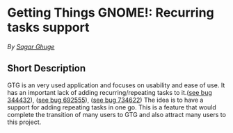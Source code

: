 # Getting Things GNOME!: Recurring tasks support

*By [Sagar Ghuge](https://wiki.gnome.org/Sagar%20Ghuge)*

## Short Description

GTG is an very used application and focuses on usability and ease of
use. It has an important lack of adding recurring/repeating tasks to
it.([see bug 344432](https://bugs.launchpad.net/gtg/+bug/344432)), ([see
bug 692555](https://bugs.launchpad.net/gtg/+bug/692555)), ([see bug
734622](https://bugs.launchpad.net/gtg/+bug/734622)) The idea is to have
a support for adding repeating tasks in one go. This is a feature that
would complete the transition of many users to GTG and also attract many
users to this project.

